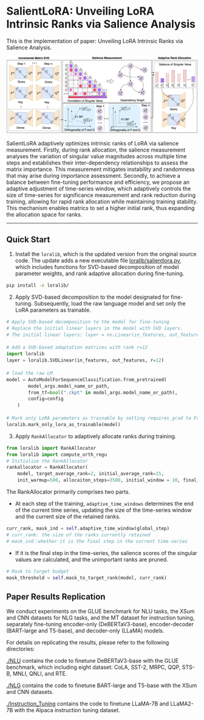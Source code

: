 # SalientLoRA: Unveiling LoRA Intrinsic Ranks via Salience Analysis

This is the implementation of paper: Unveiling LoRA Intrinsic Ranks via Salience Analysis.

![image-20240526142324525](./NLU/src/framework.png)

SalientLoRA adaptively optimizes intrinsic ranks of LoRA via salience measurement. Firstly, during rank allocation, the salience measurement analyses the variation of singular value magnitudes across multiple time steps and establishes their inter-dependency relationships to assess the matrix importance. This measurement mitigates instability and randomness that may arise during importance assessment. Secondly, to achieve a balance between fine-tuning performance and efficiency, we propose an adaptive adjustment of time-series window, which adaptively controls the size of time-series for significance measurement and rank reduction during training, allowing for rapid rank allocation while maintaining training stability. This mechanism enables matrics to set a higher initial rank, thus expanding the allocation space for ranks.

---



## Quick Start

1. Install the `loralib`, which is the updated version from the original source code. The update adds a new executable file [loralib/salientlora.py](loralib/loralib/salientlora.py), which includes functions for SVD-based decomposition of model parameter weights, and rank adaptive allocation during fine-tuning. 

  ```bash 
  pip install -e loralib/ 
  ```


2. Apply SVD-based decomposition to the model designated for fine-tuning. Subsequently, load the raw language model and set only the LoRA parameters as trainable.

  ```python
  # Apply SVD-based decomposition to the model for fine-tuning
  # Replace the initial linear layers in the model with SVD layers.
  # The initial linear layers: layer = nn.Linear(in_features, out_features)
  
  # Add a SVD-based adaptation matrices with rank r=12
  import loralib 
  layer = loralib.SVDLinear(in_features, out_features, r=12)
  
  # load the raw LM
  model = AutoModelForSequenceClassification.from_pretrained(
          model_args.model_name_or_path,
          from_tf=bool(".ckpt" in model_args.model_name_or_path),
          config=config
      )
  
  # Mark only LoRA parameters as trainable by setting requires_grad to False for all other parameters 
  loralib.mark_only_lora_as_trainable(model)
  ```


3. Apply `RankAllocator` to  adaptively allocate ranks during training.

  ```python
  from loralib import RankAllocator
  from loralib import compute_orth_regu 
  # Initialize the RankAllocator 
  rankallocator = RankAllocator(
      model, target_average_rank=2, initial_average_rank=15,
      init_warmup=500, allocaiton_steps=3500, initial_window = 10, final_window = 200, total_step=3000, beta=0.9, gamma=2, lammbda=0.7, beta 0.9)
  ```
The RankAllocator primarily comprises two parts.

+ At each step of the training,  `adaptive_time_windows` determines the end of the current time series, updating the size of the time-series window and the current size of the retained ranks.

```python
curr_rank, mask_ind = self.adaptive_time_window(global_step) 
# curr_rank: the size of the ranks currently retained
# mask_ind：whether it is the final step in the current time-series
```

+ If it is the final step in the time-series, the salience scores of the singular values are calculated, and the unimportant ranks are pruned.

```python
# Mask to target budget 
mask_threshold = self.mask_to_target_rank(model, curr_rank)
```




## Paper Results Replication

We conduct experiments on the GLUE benchmark for NLU tasks, the XSum and CNN datasets for NLG tasks, and the MT dataset for instruction tuning, separately fine-tuning encoder-only (DeBERTaV3-base), encoder-decoder (BART-large and T5-base), and decoder-only (LLaMA) models.

For details on replicating the results, please refer to the following directories: 

[./NLU](./NLU) contains the code to finetune DeBERTaV3-base with the GLUE benchmark, which including eight dataset: CoLA, SST-2, MRPC, QQP, STS-B, MNLI, QNLI, and RTE. 

[./NLG](./NLG) contains the code to finetune BART-large and T5-base with the XSum and CNN datasets. 

[./Instruction_Tuning](./Instruction_Tuning) contains the code to finetune LLaMA-7B and LLaMA2-7B with the Alpaca instruction tuning dataset. 



